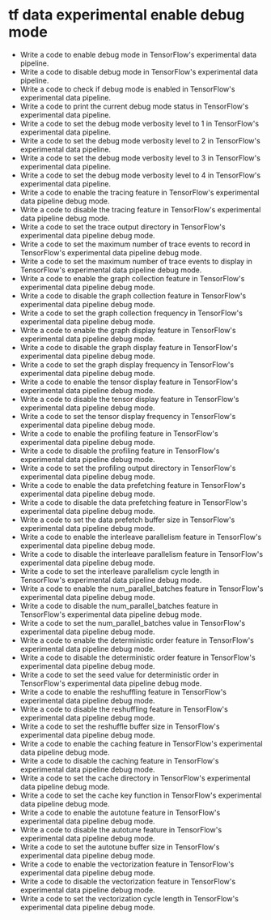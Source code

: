 # tf data experimental enable debug mode

- Write a code to enable debug mode in TensorFlow's experimental data pipeline.
- Write a code to disable debug mode in TensorFlow's experimental data pipeline.
- Write a code to check if debug mode is enabled in TensorFlow's experimental data pipeline.
- Write a code to print the current debug mode status in TensorFlow's experimental data pipeline.
- Write a code to set the debug mode verbosity level to 1 in TensorFlow's experimental data pipeline.
- Write a code to set the debug mode verbosity level to 2 in TensorFlow's experimental data pipeline.
- Write a code to set the debug mode verbosity level to 3 in TensorFlow's experimental data pipeline.
- Write a code to set the debug mode verbosity level to 4 in TensorFlow's experimental data pipeline.
- Write a code to enable the tracing feature in TensorFlow's experimental data pipeline debug mode.
- Write a code to disable the tracing feature in TensorFlow's experimental data pipeline debug mode.
- Write a code to set the trace output directory in TensorFlow's experimental data pipeline debug mode.
- Write a code to set the maximum number of trace events to record in TensorFlow's experimental data pipeline debug mode.
- Write a code to set the maximum number of trace events to display in TensorFlow's experimental data pipeline debug mode.
- Write a code to enable the graph collection feature in TensorFlow's experimental data pipeline debug mode.
- Write a code to disable the graph collection feature in TensorFlow's experimental data pipeline debug mode.
- Write a code to set the graph collection frequency in TensorFlow's experimental data pipeline debug mode.
- Write a code to enable the graph display feature in TensorFlow's experimental data pipeline debug mode.
- Write a code to disable the graph display feature in TensorFlow's experimental data pipeline debug mode.
- Write a code to set the graph display frequency in TensorFlow's experimental data pipeline debug mode.
- Write a code to enable the tensor display feature in TensorFlow's experimental data pipeline debug mode.
- Write a code to disable the tensor display feature in TensorFlow's experimental data pipeline debug mode.
- Write a code to set the tensor display frequency in TensorFlow's experimental data pipeline debug mode.
- Write a code to enable the profiling feature in TensorFlow's experimental data pipeline debug mode.
- Write a code to disable the profiling feature in TensorFlow's experimental data pipeline debug mode.
- Write a code to set the profiling output directory in TensorFlow's experimental data pipeline debug mode.
- Write a code to enable the data prefetching feature in TensorFlow's experimental data pipeline debug mode.
- Write a code to disable the data prefetching feature in TensorFlow's experimental data pipeline debug mode.
- Write a code to set the data prefetch buffer size in TensorFlow's experimental data pipeline debug mode.
- Write a code to enable the interleave parallelism feature in TensorFlow's experimental data pipeline debug mode.
- Write a code to disable the interleave parallelism feature in TensorFlow's experimental data pipeline debug mode.
- Write a code to set the interleave parallelism cycle length in TensorFlow's experimental data pipeline debug mode.
- Write a code to enable the num_parallel_batches feature in TensorFlow's experimental data pipeline debug mode.
- Write a code to disable the num_parallel_batches feature in TensorFlow's experimental data pipeline debug mode.
- Write a code to set the num_parallel_batches value in TensorFlow's experimental data pipeline debug mode.
- Write a code to enable the deterministic order feature in TensorFlow's experimental data pipeline debug mode.
- Write a code to disable the deterministic order feature in TensorFlow's experimental data pipeline debug mode.
- Write a code to set the seed value for deterministic order in TensorFlow's experimental data pipeline debug mode.
- Write a code to enable the reshuffling feature in TensorFlow's experimental data pipeline debug mode.
- Write a code to disable the reshuffling feature in TensorFlow's experimental data pipeline debug mode.
- Write a code to set the reshuffle buffer size in TensorFlow's experimental data pipeline debug mode.
- Write a code to enable the caching feature in TensorFlow's experimental data pipeline debug mode.
- Write a code to disable the caching feature in TensorFlow's experimental data pipeline debug mode.
- Write a code to set the cache directory in TensorFlow's experimental data pipeline debug mode.
- Write a code to set the cache key function in TensorFlow's experimental data pipeline debug mode.
- Write a code to enable the autotune feature in TensorFlow's experimental data pipeline debug mode.
- Write a code to disable the autotune feature in TensorFlow's experimental data pipeline debug mode.
- Write a code to set the autotune buffer size in TensorFlow's experimental data pipeline debug mode.
- Write a code to enable the vectorization feature in TensorFlow's experimental data pipeline debug mode.
- Write a code to disable the vectorization feature in TensorFlow's experimental data pipeline debug mode.
- Write a code to set the vectorization cycle length in TensorFlow's experimental data pipeline debug mode.